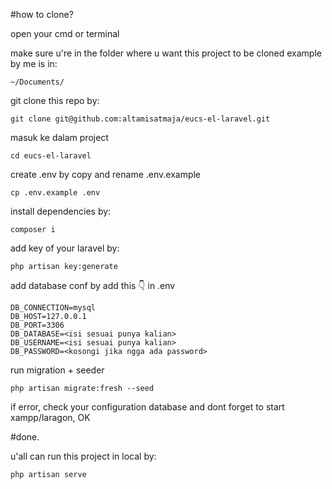 #how to clone?

open your cmd or terminal

make sure u're in the folder where u want this project to be cloned
example by me is in:

```
~/Documents/
```

git clone this repo by:

```
git clone git@github.com:altamisatmaja/eucs-el-laravel.git
```

masuk ke dalam project

```
cd eucs-el-laravel
```

create .env by copy and rename .env.example

```
cp .env.example .env
```

install dependencies by:

```
composer i
```

add key of your laravel by:

```
php artisan key:generate
```

add database conf by add this 👇 in .env

```
DB_CONNECTION=mysql
DB_HOST=127.0.0.1
DB_PORT=3306
DB_DATABASE=<isi sesuai punya kalian>
DB_USERNAME=<isi sesuai punya kalian>
DB_PASSWORD=<kosongi jika ngga ada password>
```

run migration + seeder

```
php artisan migrate:fresh --seed
```

if error, check your configuration database and dont forget to start xampp/laragon, OK

#done.

u'all can run this project in local by:

```
php artisan serve
```